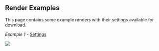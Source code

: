 ## Render Examples

This page contains some example renders with their settings available for download.

*Example 1* - [Settings](Examples/ex1.json)

<img src="https://i.imgur.com/5UvXRbH.png">
